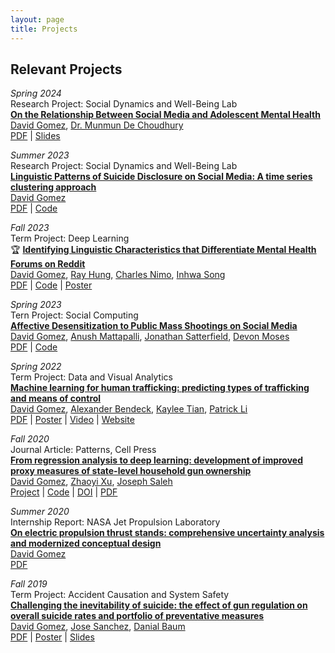 ```yaml
---
layout: page
title: Projects
---
```


## Relevant Projects

*Spring 2024* \
Research Project: Social Dynamics and Well-Being Lab \
[**On the Relationship Between Social Media and Adolescent Mental Health**](10-social-media-and-mental-health) \
[David Gomez](https://dbgomez94.github.io/),
[Dr. Munmun De Choudhury](http://www.munmund.net/index.html)
\
[PDF](/pdfs/social-media-and-mentla-health.pdf) |
[Slides](/pdfs/social-media-and-mental-health-slides.pdf)

*Summer 2023* \
Research Project: Social Dynamics and Well-Being Lab \
[**Linguistic Patterns of Suicide Disclosure on Social Media: A time series clustering approach**](09-suicide-disclosures) \
[David Gomez](https://dbgomez94.github.io/)
\
[PDF](/pdfs/suicide-disclosures.pdf) |
[Code]()

*Fall 2023* \
Term Project: Deep Learning \
🏆 [**Identifying Linguistic Characteristics that Differentiate Mental Health Forums on Reddit**](08-reddit-mental-health) \
[David Gomez](https://dbgomez94.github.io/),
[Ray Hung](https://www.linkedin.com/in/ruize-hung/?locale=en_US), 
[Charles Nimo](https://charlesnimo.me/), 
[Inhwa Song](https://greenina.notion.site/Inhwa-Song-0cb769c9a9314e358cf728c0fe3b1e74)
\
[PDF]() |
[Code]() |
[Poster]()

*Spring 2023* \
Tern Project: Social Computing \
[**Affective Desensitization to Public Mass Shootings on Social Media**](07-mass-shootings) \
[David Gomez](https://dbgomez94.github.io/), 
[Anush Mattapalli](https://www.linkedin.com/in/anush96/), 
[Jonathan Satterfield](https://www.linkedin.com/in/jonathan-satterfield-ba0651195/), 
[Devon Moses](https://www.linkedin.com/in/devanmoses/)
\
[PDF]() |
[Code]()

*Spring 2022* \
Term Project: Data and Visual Analytics \
[**Machine learning for human trafficking: predicting types of trafficking and means of control**](05-human-trafficking) \
[David Gomez](https://dbgomez94.github.io/),
[Alexander Bendeck](https://alexanderbendeck.github.io/), 
[Kaylee Tian](https://www.linkedin.com/in/kaylee-nianhan-tian/), 
[Patrick Li](https://www.linkedin.com/in/patrick-li-0/)
\
[PDF](https://drive.google.com/file/d/1ZF1bpdqYRzA3Kcm1SRkUFkqupeNLzdAy/view?usp=sharing) |
[Poster](https://drive.google.com/file/d/1z7QcypF5xcn1TSfJu9RjZayP8_fafuvX/view?usp=sharing) |
[Video](https://youtu.be/GltcIuAIdTc) |
[Website](https://alexanderbendeck.shinyapps.io/human-trafficking-app/)

*Fall 2020* \
Journal Article: Patterns, Cell Press \
[**From regression analysis to deep learning: development of improved proxy measures of state-level household gun ownership**](06-gun-ownership-proxy) \
[David Gomez](https://dbgomez94.github.io/), 
[Zhaoyi Xu](https://www.linkedin.com/in/zhaoyi-xu-89789a110/), 
[Joseph Saleh](https://www.linkedin.com/in/joseph-homer-saleh-8b8773119/) 
\
[Project](pages/projects/2022-07-26-go-proxy.md) |
[Code](https://github.com/dbgomez94/gun-ownership-proxy) |
[DOI](https://www.cell.com/patterns/fulltext/S2666-3899(20)30202-6) |
[PDF](pdfs/go-proxy.pdf)


*Summer 2020* \
Internship Report: NASA Jet Propulsion Laboratory \
[**On electric propulsion thrust stands: comprehensive uncertainty analysis and modernized conceptual design**](04-thrust-stand-uncertainty-analysis) \
[David Gomez](https://dbgomez94.github.io/) 
\
[PDF](https://drive.google.com/file/d/13bFrEk7PkWAY2GqFmNS_l3zvok1wE9Wj/view?usp=sharing)

*Fall 2019* \
Term Project: Accident Causation and System Safety \
[**Challenging the inevitability of suicide: the effect of gun regulation on overall suicide rates and portfolio of preventative measures**](03-challenging-the-inevitability-of-suicide) \
[David Gomez](https://dbgomez94.github.io/),
[Jose Sanchez](https://www.linkedin.com/in/jose-c-sanchez/),
[Danial Baum](https://www.linkedin.com/in/daniel-baum-ae/) 
\
[PDF](https://drive.google.com/file/d/1eBo4348ehcbSQ8zs2ny8W4vIRXymCLcg/view?usp=sharing) |
[Poster](https://drive.google.com/file/d/1ATBb5rhDqnycLfk0daZcIRXaoVfniZDy/view?usp=sharing) |
[Slides](https://drive.google.com/file/d/14bEKiji_KDBISvT7OCuvAQOwNU6QED1U/view?usp=sharing)

